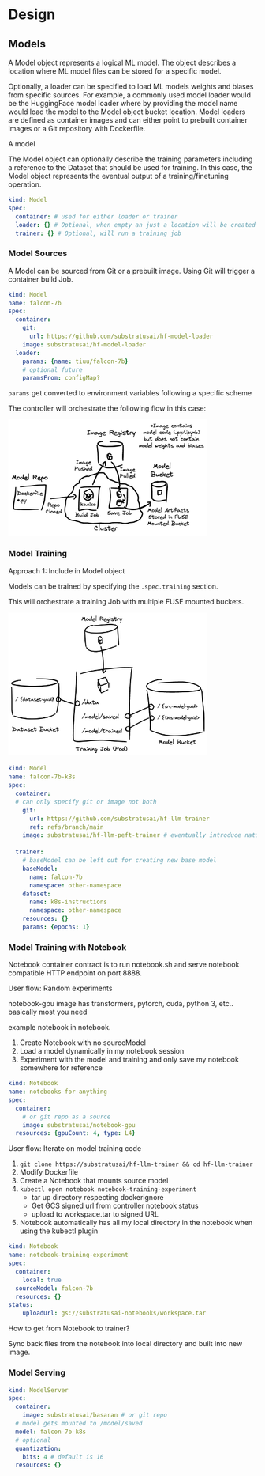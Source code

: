 # Design

## Models

A Model object represents a logical ML model. The object describes a location
where ML model files can be stored for a specific model. 

Optionally, a loader can be specified to load ML models weights and biases from specific sources.
For example, a commonly used model loader would be the HuggingFace model loader
where by providing the model name would load the model to the Model object
bucket location. Model loaders are defined as container images and can either
point to prebuilt container images or a Git repository with Dockerfile.

A model

The Model object can optionally describe the training parameters including a reference to the Dataset that should be used for training. In this case, the Model object represents the eventual output of a training/finetuning operation.

```yaml
kind: Model
spec:
  container: # used for either loader or trainer
  loader: {} # Optional, when empty an just a location will be created with no files in it
  trainer: {} # Optional, will run a training job
```

### Model Sources

A Model can be sourced from Git or a prebuilt image. Using Git will trigger a container build Job.

```yaml
kind: Model
name: falcon-7b
spec:
  container:
    git:
      url: https://github.com/substratusai/hf-model-loader
    image: substratusai/hf-model-loader
  loader:
    params: {name: tiuu/falcon-7b}
    # optional future
    paramsFrom: configMap?
```

`params` get converted to environment variables following a specific scheme

The controller will orchestrate the following flow in this case:

<img src="./diagrams/model-building.excalidraw.png" width="80%"></img>


### Model Training

Approach 1: Include in Model object

Models can be trained by specifying the `.spec.training` section.

This will orchestrate a training Job with multiple FUSE mounted buckets.

<img src="./diagrams/model-training.excalidraw.png" width="80%"></img>

```yaml
kind: Model
name: falcon-7b-k8s
spec:
  container:
  # can only specify git or image not both
    git: 
      url: https://github.com/substratusai/hf-llm-trainer
      ref: refs/branch/main
    image: substratusai/hf-llm-peft-trainer # eventually introduce native pytorch trainer

  trainer:
    # baseModel can be left out for creating new base model
    baseModel:
      name: falcon-7b
      namespace: other-namespace
    dataset:
      name: k8s-instructions
      namespace: other-namespace
    resources: {}
    params: {epochs: 1}
```



### Model Training with Notebook
Notebook container contract is to run notebook.sh and serve
notebook compatible HTTP endpoint on port 8888.

User flow: Random experiments

notebook-gpu image has transformers, pytorch, cuda, python 3, etc.. basically most you need

example notebook in notebook.

1. Create Notebook with no sourceModel
2. Load a model dynamically in my notebook session
3. Experiment with the model and training and only save my notebook somewhere for reference

```yaml
kind: Notebook
name: notebooks-for-anything
spec:
  container:
    # or git repo as a source
    image: substratusai/notebook-gpu
  resources: {gpuCount: 4, type: L4}
```


User flow: Iterate on model training code

1. `git clone https://substratusai/hf-llm-trainer && cd hf-llm-trainer`
2. Modify Dockerfile
2. Create a Notebook that mounts source model
3. `kubectl open notebook notebook-training-experiment`
   * tar up directory respecting dockerignore
   * Get GCS signed url from controller notebook status
   * upload to workspace.tar to signed URL
3. Notebook automatically has all my local directory in the notebook when using the kubectl plugin

```yaml
kind: Notebook
name: notebook-training-experiment
spec:
  container:
    local: true
  sourceModel: falcon-7b
  resources: {}
status:
    uploadUrl: gs://substratusai-notebooks/workspace.tar
```


How to get from Notebook to trainer?

Sync back files from the notebook into local directory
and built into new image.


### Model Serving
```yaml
kind: ModelServer
spec:
  container:
    image: substratusai/basaran # or git repo
  # model gets mounted to /model/saved
  model: falcon-7b-k8s
  # optional
  quantization:
    bits: 4 # default is 16
  resources: {}
```
